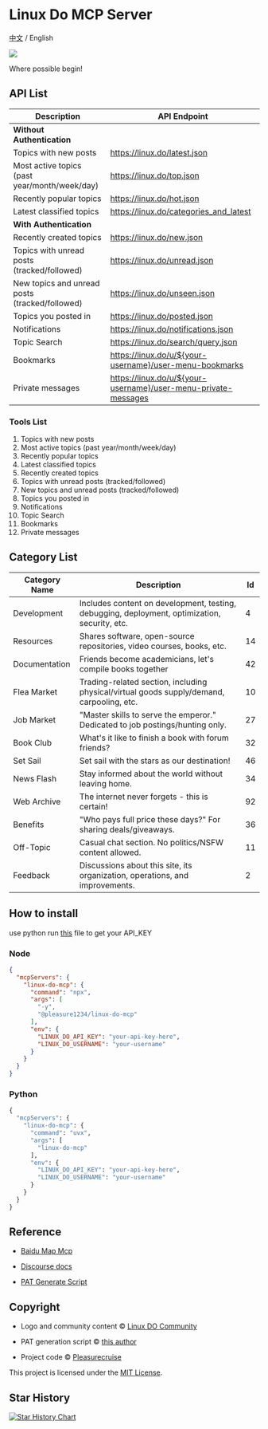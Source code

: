 # Linux Do MCP Server

[中文](README_zh.md) / English

<img src="https://avatars.githubusercontent.com/u/160804563?s=200&v=4"/>

Where possible begin!

## API List

| Description                      | API Endpoint                                                                 |
|----------------------------------|------------------------------------------------------------------------------|
| **Without Authentication**       |                                                                              |
| Topics with new posts            | https://linux.do/latest.json                                                 |
| Most active topics (past year/month/week/day) | https://linux.do/top.json                                             |
| Recently popular topics          | https://linux.do/hot.json                                                   |
| Latest classified topics         | https://linux.do/categories_and_latest                                              |
| **With Authentication**          |                                                                              |
| Recently created topics          | https://linux.do/new.json                                                   |
| Topics with unread posts (tracked/followed) | https://linux.do/unread.json                                          |
| New topics and unread posts (tracked/followed) | https://linux.do/unseen.json                                          |
| Topics you posted in             | https://linux.do/posted.json                                                |
| Notifications                    | https://linux.do/notifications.json                                         |
| Topic Search                    | https://linux.do/search/query.json                                         |
| Bookmarks                        | https://linux.do/u/${your-username}/user-menu-bookmarks                     |
| Private messages                 | https://linux.do/u/${your-username}/user-menu-private-messages              |

### Tools List

1. Topics with new posts
2. Most active topics (past year/month/week/day)
3. Recently popular topics
4. Latest classified topics 
5. Recently created topics
6. Topics with unread posts (tracked/followed)
7. New topics and unread posts (tracked/followed)
8. Topics you posted in
9. Notifications
10. Topic Search
11. Bookmarks
12. Private messages

## Category List

| Category Name | Description                                                                 | Id |
|---------------|-----------------------------------------------------------------------------|-------|
| Development   | Includes content on development, testing, debugging, deployment, optimization, security, etc. | 4     |
| Resources     | Shares software, open-source repositories, video courses, books, etc.      | 14    |
| Documentation | Friends become academicians, let's compile books together                  | 42    |
| Flea Market   | Trading-related section, including physical/virtual goods supply/demand, carpooling, etc. | 10    |
| Job Market    | "Master skills to serve the emperor." Dedicated to job postings/hunting only. | 27    |
| Book Club     | What's it like to finish a book with forum friends?                        | 32    |
| Set Sail      | Set sail with the stars as our destination!                                | 46    |
| News Flash    | Stay informed about the world without leaving home.                        | 34    |
| Web Archive   | The internet never forgets - this is certain!                              | 92    |
| Benefits      | "Who pays full price these days?" For sharing deals/giveaways.             | 36    |
| Off-Topic     | Casual chat section. No politics/NSFW content allowed.                     | 11    |
| Feedback      | Discussions about this site, its organization, operations, and improvements. | 2     |

## How to install

use python run [this](src/get-pat.py) file to get your API_KEY

### Node

```json
{
  "mcpServers": {
    "linux-do-mcp": {
      "command": "npx",
      "args": [
        "-y",
        "@pleasure1234/linux-do-mcp"
      ],
      "env": {
        "LINUX_DO_API_KEY": "your-api-key-here",
        "LINUX_DO_USERNAME": "your-username"
      }
    }
  }
}
```

### Python

```python
{
  "mcpServers": {
    "linux-do-mcp": {
      "command": "uvx",
      "args": [
        "linux-do-mcp"
      ],
      "env": {
        "LINUX_DO_API_KEY": "your-api-key-here",
        "LINUX_DO_USERNAME": "your-username"
      }
    }
  }
}
```

## Reference

- [Baidu Map Mcp](https://github.com/baidu-maps/mcp)

- [Discourse docs](https://docs.discourse.org)

- [PAT Generate Script](https://linux.do/t/topic/31549)

## Copyright

- Logo and community content © [Linux DO Community](https://linux.do)

- PAT generation script © [this author](https://linux.do/t/topic/31549)

- Project code © [Pleasurecruise](https://github.com/Pleasurecruise)

This project is licensed under the [MIT License](LICENSE).

## Star History

[![Star History Chart](https://api.star-history.com/svg?repos=Pleasurecruise/linux-do-mcp&type=Date)](https://www.star-history.com/#Pleasurecruise/linux-do-mcp&Date)